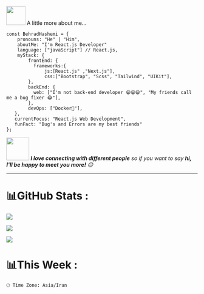 <img src="https://media.giphy.com/media/VgCDAzcKvsR6OM0uWg/giphy.gif" width="50"> A little more about me...  

```JS
const BehradHashemi = {     
    pronouns: "He" | "Him",     
    aboutMe: "I'm React.js Developer"
    language: ["javaScript"] // React.js,         
    myStack: {             
        frontEnd: {             
          frameworks:{
              js:[React.js" ,"Next.js"],
              css:["Bootstrap", "Scss", "Tailwind", "UIKit"],                   
        },         
        backEnd: {             
          web: ["I'm not back-end developer 😁😁😁", "My friends call me a bug fixer 😂"],         
        },         
        devOps: ["Docker🐳"],               
   },    
   currentFocus: "React.js Web Development",     
   funFact: "Bug's and Errors are my best friends" 
};
```

<img src="https://media.giphy.com/media/LnQjpWaON8nhr21vNW/giphy.gif" width="60"> <em><b>I love connecting with different people</b> so if you want to say <b>hi, I'll be happy to meet you more!</b> 😊</em>

---
# 📊GitHub Stats :
![](https://github-readme-streak-stats.herokuapp.com/?user=BehradHashemi&theme=radical&hide_border=true)<br/>

![](https://github-readme-stats.vercel.app/api/top-langs/?username=BehradHashemi&theme=radical&hide_border=true&include_all_commits=false&count_private=false&layout=compact)<br/>

[![](https://visitcount.itsvg.in/api?id=BehradHashemi&icon=0&color=0)](https://visitcount.itsvg.in)

# 📊This Week :

```text
🕑︎ Time Zone: Asia/Iran
```
